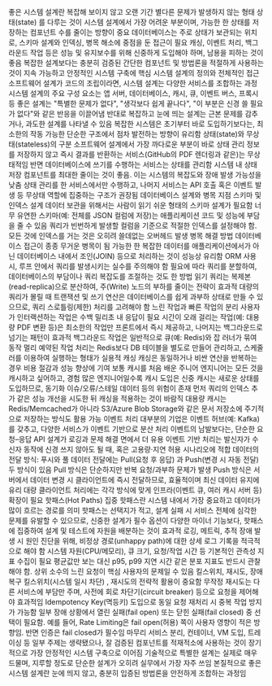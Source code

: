 좋은 시스템 설계란 복잡해 보이지 않고 오랜 기간 별다른 문제가 발생하지 않는 형태
상태(state) 를 다루는 것이 시스템 설계에서 가장 어려운 부분이며, 가능한 한 상태를 저장하는 컴포넌트 수를 줄이는 방향이 중요
데이터베이스는 주로 상태가 보관되는 위치로, 스키마 설계와 인덱싱, 병목 해소에 중점을 둔 접근이 필요
캐싱, 이벤트 처리, 백그라운드 작업 등은 성능 및 유지보수를 위해 신중하게 도입해야 하며, 남용을 피하는 것이 좋음
복잡한 설계보다는 충분히 검증된 간단한 컴포넌트 및 방법론을 적절하게 사용하는 것이 지속 가능하고 안정적인 시스템 구축에 핵심
시스템 설계의 정의와 전체적인 접근
소프트웨어 설계가 코드의 조립이라면, 시스템 설계는 다양한 서비스를 조합하는 과정
시스템 설계의 주요 구성 요소는 앱 서버, 데이터베이스, 캐시, 큐, 이벤트 버스, 프록시 등
좋은 설계는 "특별한 문제가 없다", "생각보다 쉽게 끝나다", "이 부분은 신경 쓸 필요가 없다"와 같은 반응을 이끌어냄
반대로 복잡하고 눈에 띄는 설계는 근본 문제를 감추거나, 과도한 설계를 나타낼 수 있음
복잡한 시스템은 초기부터 바로 도입하기보다는, 최소한의 작동 가능한 단순한 구조에서 점차 발전하는 방향이 유리함
상태(state)와 무상태(stateless)의 구분
소프트웨어 설계에서 가장 까다로운 부분이 바로 상태 관리
정보를 저장하지 않고 즉시 결과를 반환하는 서비스(GitHub의 PDF 렌더링과 같은)는 무상태적임
반면 데이터베이스에 쓰기를 수행하는 서비스는 상태를 관리함
시스템 내 상태 저장 컴포넌트를 최대한 줄이는 것이 좋음. 이는 시스템의 복잡도와 장애 발생 가능성을 낮춤
상태 관리를 한 서비스에서만 수행하고, 나머지 서비스는 API 호출 혹은 이벤트 발생 등 무상태 역할에 집중하는 구조가 권장됨
데이터베이스 설계와 병목 지점
스키마 및 인덱스 설계
데이터 보관을 위해서는 사람이 읽기 쉬운 형태의 스키마 설계가 필요함
너무 유연한 스키마(예: 전체를 JSON 컬럼에 저장)는 애플리케이션 코드 및 성능에 부담을 줄 수 있음
쿼리가 빈번하게 발생할 컬럼을 기준으로 적절한 인덱스를 설정해야 함. 모든 것에 인덱스를 거는 것은 오히려 쓸데없는 오버헤드 발생
병목 해결 방법
데이터베이스 접근이 종종 무거운 병목이 됨
가능한 한 복잡한 데이터를 애플리케이션에서가 아닌 데이터베이스 내에서 조인(JOIN) 등으로 처리하는 것이 성능상 유리함
ORM 사용 시, 루프 안에서 쿼리를 발생시키는 실수를 주의해야 함
필요에 따라 쿼리를 분할하여, 데이터베이스의 부담이나 쿼리 복잡도를 조절하는 것도 한 방법
읽기 쿼리는 복제본(read-replica)으로 분산하여, 주(Write) 노드의 부하를 줄이는 전략이 효과적
대량의 쿼리가 몰릴 때 트랜잭션 및 쓰기 연산은 데이터베이스를 쉽게 과부하 상태로 만들 수 있으므로, 쿼리 스로틀링(제한) 처리를 고려해야 함
느린 작업과 빠른 작업의 분리
사용자가 인터랙션하는 작업은 수백 밀리초 내 응답이 필요
시간이 오래 걸리는 작업(예: 대용량 PDF 변환 등)은 최소한의 작업만 프론트에서 즉시 제공하고, 나머지는 백그라운드로 넘기는 패턴이 효과적
백그라운드 작업은 일반적으로 큐(예: Redis)와 잡 러너가 묶여 동작
멀리 예약된 작업 처리는 Redis보다 DB 테이블을 별도로 만들어 관리하고, 스케줄러를 이용하여 실행하는 형태가 실용적
캐싱
캐싱은 동일하거나 비싼 연산을 반복하는 경우 비용 절감과 성능 향상에 기여
보통 캐시를 처음 배운 주니어 엔지니어는 모든 것을 캐시하고 싶어하고, 경험 많은 엔지니어일수록 캐시 도입은 신중
캐시는 새로운 상태를 도입하므로, 동기화 이슈/오류/스테일 데이터 등의 위험이 존재
먼저 쿼리의 인덱스 추가 같은 성능 개선을 시도한 뒤 캐싱을 적용하는 것이 바람직
대용량 캐시는 Redis/Memcached가 아니라 S3/Azure Blob Storage와 같은 문서 저장소에 주기적으로 저장하는 방식도 활용 가능
이벤트 처리
대부분의 기업은 이벤트 허브(예: Kafka) 를 갖추고, 다양한 서비스가 이벤트 기반으로 분산 처리
이벤트의 남발보다는, 단순한 요청–응답 API 설계가 로깅과 문제 해결 면에서 더 유용
이벤트 기반 처리는 발신자가 수신자 동작에 신경 쓰지 않아도 될 때, 혹은 고용량·지연 허용 시나리오에 적합
데이터의 전달 방식: 푸시와 풀
데이터 전달에는 Pull(요청 후 응답) 과 Push(변경 시 자동 전달) 두 방식이 있음
Pull 방식은 단순하지만 반복 요청/과부하 문제가 발생
Push 방식은 서버에서 데이터 변경 시 클라이언트에 즉시 전달하므로, 효율적이며 최신 데이터 유지에 유리
대량 클라이언트 처리에는 각각 방식에 맞게 인프라(이벤트 큐, 여러 캐시 서버 등) 확장이 필요
핫패스(Hot Paths) 집중
핫패스란 시스템 내에서 가장 중요하고 데이터가 많이 흐르는 경로를 의미
핫패스는 선택지가 적고, 설계 실패 시 서비스 전체에 심각한 문제를 유발할 수 있으므로, 신중한 설계가 필수
옵션이 다양한 마이너 기능보다, 핫패스에 집중하여 설계 및 테스트에 자원을 배분하는 것이 효과적
로깅, 메트릭, 추적
장애 발생 시 원인 진단을 위해, 비정상 경로(unhappy path)에 대한 상세 로그 기록을 적극적으로 해야 함
시스템 자원(CPU/메모리), 큐 크기, 요청/작업 시간 등 기본적인 관측성 지표 수집이 필요
평균값만 보는 대신 p95, p99 지연 시간 같은 분포 지표도 반드시 관찰해야 함. 상위 소수의 느린 요청이 핵심 사용자의 문제일 수 있음
킬스위치, 재시도, 장애 복구
킬스위치(시스템 일시 차단) , 재시도의 전략적 활용이 중요함
무작정 재시도는 다른 서비스에 부담만 주며, 사전에 회로 차단기(circuit breaker) 등으로 요청을 제어해야 효과적임
Idempotency Key(멱등키) 도입으로 동일 요청 재처리 시 중복 작업 방지가 가능함
일부 장애 상황에서 열린 실패(fail open) 또는 닫힌 실패(fail closed) 중 선택이 필요함. 예를 들어, Rate Limiting은 fail open(허용) 쪽이 사용자 영향이 적은 방향임. 반면 인증은 fail closed가 필수임
마무리
서비스 분리, 컨테이너, VM 도입, 트레이싱 등 일부 주제는 생략됐으나, 잘 검증된 컴포넌트를 적재적소에 사용하는 것이 장기적으로 가장 안정적인 시스템 구축으로 이어짐
기술적으로 특별한 설계는 실제로 매우 드물며, 지루할 정도로 단순한 설계가 오히려 실무에서 가장 자주 쓰임
본질적으로 좋은 시스템 설계란 눈에 띄지 않고, 충분히 입증된 방법론을 안전하게 조합하는 과정임

